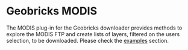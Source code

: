 Geobricks MODIS
===============

The MODIS plug-in for the Geobricks downloader provides methods to explore the MODIS FTP and create lists of layers, filtered on the users selection, to be downloaded. Please check the [examples](https://github.com/geobricks/geobricks_modis/tree/master/examples) section.
